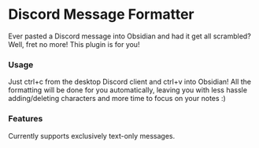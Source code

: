 # Discord Message Formatter
Ever pasted a Discord message into Obsidian and had it get all scrambled? Well, fret no more! This plugin is for you!

### Usage
Just ctrl+c from the desktop Discord client and ctrl+v into Obsidian! All the formatting will be done for you automatically, leaving you with less hassle adding/deleting characters and more time to focus on your notes :)

### Features
Currently supports exclusively text-only messages.
